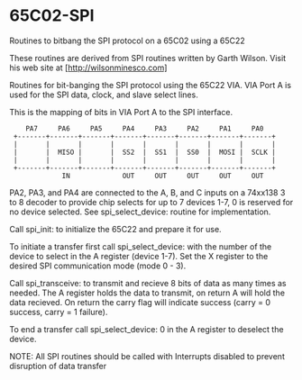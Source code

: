 # 65C02-SPI

Routines to bitbang the SPI protocol on a 65C02 using a 65C22

These routines are derived from SPI routines written by Garth Wilson.
Visit his web site at [http://wilsonminesco.com]

Routines for bit-banging the SPI protocol using the 65C22 VIA.
VIA Port A is used for the SPI data, clock, and slave select lines.

This is the mapping of bits in VIA Port A to the SPI interface.

```
    PA7     PA6     PA5     PA4     PA3     PA2     PA1     PA0 
 +-------+-------+-------+-------+-------+-------+-------+-------+
 |       |       |       |       |       |       |       |       |
 |       |  MISO |       |  SS2  |  SS1  |  SS0  |  MOSI |  SCLK |
 |       |       |       |       |       |       |       |       |
 +-------+-------+-------+-------+-------+-------+-------+-------+
             IN             OUT     OUT     OUT     OUT     OUT
```

PA2, PA3, and PA4 are connected to the A, B, and C inputs on a 74xx138 3 to 8 decoder to provide
chip selects for up to 7 devices 1-7, 0 is reserved for no device selected.
See spi_select_device: routine for implementation.

Call spi_init: to initialize the 65C22 and prepare it for use.

To initiate a transfer first call spi_select_device: with the number of the device to select in
the A register (device 1-7). Set the X register to the desired SPI communication mode (mode 0 - 3).

Call spi_transceive: to transmit and recieve 8 bits of data as many times as needed. The A register
holds the data to transmit, on return A will hold the data recieved. On return the carry flag will
indicate success (carry = 0 success, carry = 1 failure).

To end a transfer call spi_select_device: 0 in the A register to deselect the device.

NOTE:
All SPI routines should be called with Interrupts disabled to prevent disruption of data transfer
